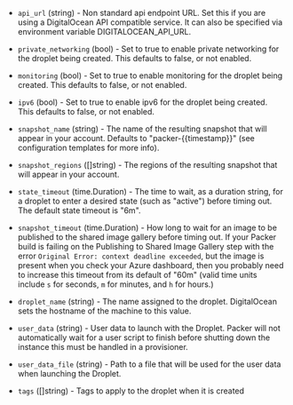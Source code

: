 <!-- Code generated from the comments of the Config struct in builder/digitalocean/config.go; DO NOT EDIT MANUALLY -->

-   `api_url` (string) - Non standard api endpoint URL. Set this if you are
    using a DigitalOcean API compatible service. It can also be specified via
    environment variable DIGITALOCEAN_API_URL.
    
-   `private_networking` (bool) - Set to true to enable private networking
    for the droplet being created. This defaults to false, or not enabled.
    
-   `monitoring` (bool) - Set to true to enable monitoring for the droplet
    being created. This defaults to false, or not enabled.
    
-   `ipv6` (bool) - Set to true to enable ipv6 for the droplet being
    created. This defaults to false, or not enabled.
    
-   `snapshot_name` (string) - The name of the resulting snapshot that will
    appear in your account. Defaults to "packer-{{timestamp}}" (see
    configuration templates for more info).
    
-   `snapshot_regions` ([]string) - The regions of the resulting
    snapshot that will appear in your account.
    
-   `state_timeout` (time.Duration) - The time to wait, as a duration string, for a
    droplet to enter a desired state (such as "active") before timing out. The
    default state timeout is "6m".
    
-   `snapshot_timeout` (time.Duration) - How long to wait for an image to be published to the shared image
    gallery before timing out. If your Packer build is failing on the
    Publishing to Shared Image Gallery step with the error `Original Error:
    context deadline exceeded`, but the image is present when you check your
    Azure dashboard, then you probably need to increase this timeout from
    its default of "60m" (valid time units include `s` for seconds, `m` for
    minutes, and `h` for hours.)
    
-   `droplet_name` (string) - The name assigned to the droplet. DigitalOcean
    sets the hostname of the machine to this value.
    
-   `user_data` (string) - User data to launch with the Droplet. Packer will
    not automatically wait for a user script to finish before shutting down the
    instance this must be handled in a provisioner.
    
-   `user_data_file` (string) - Path to a file that will be used for the user
    data when launching the Droplet.
    
-   `tags` ([]string) - Tags to apply to the droplet when it is created
    